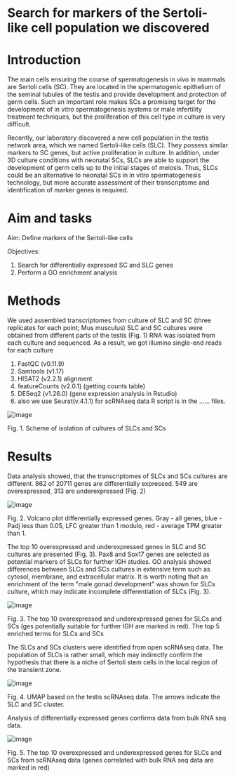 # Search for markers of the Sertoli-like cell population we discovered
# Introduction
The main cells ensuring the course of spermatogenesis in vivo in mammals are Sertoli cells (SC). They are located in the spermatogenic epithelium of the seminal tubules of the testis and provide development and protection of germ cells. Such an important role makes SCs a promising target for the development of in vitro spermatogenesis systems or male infertility treatment techniques, but the proliferation of this cell type in culture is very difficult.

Recently, our laboratory discovered a new cell population in the testis network area, which we named Sertoli-like cells (SLC). They possess similar markers to SC genes, but active proliferation in culture. In addition, under 3D culture conditions with neonatal SCs, SLCs are able to support the development of germ cells up to the initial stages of meiosis. Thus, SLCs could be an alternative to neonatal SCs in in vitro spermatogenesis technology, but more accurate assessment of their transcriptome and identification of marker genes is required.
# Aim and tasks

Aim:
Define markers of the Sertoli-like cells

Objectives:
1) Search for differentially expressed SC and SLC genes
2) Perform a GO enrichment analysis
# Methods

We used assembled transcriptomes from culture of SLC and SC (three replicates for each point; Mus musculus)
SLC and SC cultures were obtained from different parts of the testis (Fig. 1)
RNA was isolated from each culture and sequenced. As a result, we got illumina single-end reads for each culture

1) FastQC (v0.11.9)
2) Samtools (v1.17)
3) HISAT2 (v2.2.1) alignment
4) featureCounts (v2.0.1) (getting counts table)
5) DESeq2 (v1.26.0) (gene expression analysis in Rstudio)
6) also we use Seurat(v.4.1.1) for scRNAseq data
R script is in the ...... files.

![image](https://github.com/valeriy2125/Sertoly_segm/assets/101557211/e64f54dd-8d81-4f20-81c4-fc1c0c95bc8f)

Fig. 1. Scheme of isolation of cultures of SLCs and SCs

# Results
Data analysis showed, that the transcriptomes of SLCs and SCs cultures are different.
862 of 20711 genes are differentially expressed. 549 are overexpressed, 313 are underexpressed (Fig. 2)

![image](https://github.com/valeriy2125/Sertoly_segm/assets/101557211/bf27c54b-1444-4381-bad1-5dbc0d53013c)

Fig. 2. Volcano plot differentially expressed genes. Gray - all genes, blue - Padj less than 0.05, LFC greater than 1 modulo, red - average TPM greater than 1.

The top 10 overexpressed and underexpressed genes in SLC and SC cultures are presented (Fig. 3). Pax8 and Sox17 genes are selected as potential markers of SLCs for further IGH studies. GO analysis showed differences between SLCs and SCs cultures in extensive term such as cytosol, membrane, and extracellular matrix. It is worth noting that an enrichment of the term "male gonad development" was shown for SLCs culture, which may indicate incomplete differentiation of SLCs (Fig. 3).

![image](https://github.com/valeriy2125/Sertoly_segm/assets/101557211/b9de36a5-983b-4ffe-b012-0ccd1a6fb2d2)

Fig. 3. The top 10 overexpressed and underexpressed genes for SLCs and SCs (ges potentially suitable for further IGH are marked in red). The top 5 enriched terms for SLCs and SCs

The SLCs and SCs clusters were identified from open scRNAseq data. The population of SLCs is rather small, which may indirectly confirm the hypothesis that there is a niche of Sertoli stem cells in the local region of the transient zone. 

![image](https://github.com/valeriy2125/Sertoly_segm/assets/101557211/6bb9cc38-f794-499e-bab9-e7fc21f00a08)

Fig. 4. UMAP based on the testis scRNAseq data. The arrows indicate the SLC and SC cluster.

Analysis of differentially expressed genes confirms data from bulk RNA seq data.

![image](https://github.com/valeriy2125/Sertoly_segm/assets/101557211/dd834563-e7e5-4aeb-9537-721b892dbdd2)

Fig. 5. The top 10 overexpressed and underexpressed genes for SLCs and SCs from scRNAseq data (genes correlated with bulk RNA seq data are marked in red)
